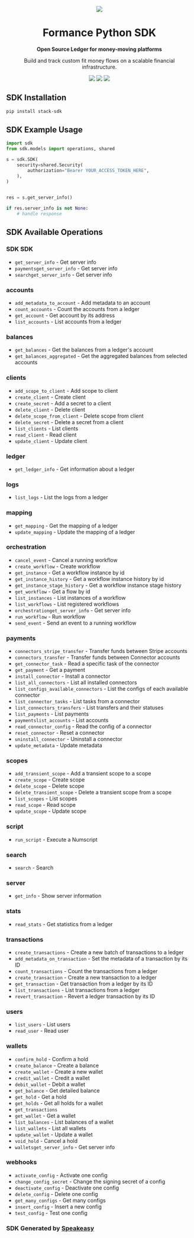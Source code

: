 <div align="center">
    <picture>
        <source srcset="https://user-images.githubusercontent.com/6267663/221572723-e77f55a3-5d19-4a13-94f8-e7b0b340d71e.svg" media="(prefers-color-scheme: dark)">
        <img src="https://user-images.githubusercontent.com/6267663/221572726-6982541c-d1cf-4d9f-9bbf-cd774a2713e6.svg">
    </picture>
   <h1>Formance Python SDK</h1>
   <p><strong>Open Source Ledger for money-moving platforms</strong></p>
   <p>Build and track custom fit money flows on a scalable financial infrastructure.</p>
   <a href="https://docs.formance.com"><img src="https://img.shields.io/static/v1?label=Docs&message=Docs&color=000&style=for-the-badge" /></a>
   <a href="https://join.slack.com/t/formance-community/shared_invite/zt-1of48xmgy-Jc6RH8gzcWf5D0qD2HBPQA"><img src="https://img.shields.io/static/v1?label=Slack&message=Join&color=7289da&style=for-the-badge" /></a>
  <a href="https://opensource.org/licenses/MIT"><img src="https://img.shields.io/badge/License-MIT-blue.svg?style=for-the-badge" /></a>
</div>

<!-- Start SDK Installation -->
## SDK Installation

```bash
pip install stack-sdk
```
<!-- End SDK Installation -->

## SDK Example Usage
<!-- Start SDK Example Usage -->
```python
import sdk
from sdk.models import operations, shared

s = sdk.SDK(
    security=shared.Security(
        authorization="Bearer YOUR_ACCESS_TOKEN_HERE",
    ),
)

    
res = s.get_server_info()

if res.server_info is not None:
    # handle response
```
<!-- End SDK Example Usage -->

<!-- Start SDK Available Operations -->
## SDK Available Operations

### SDK SDK

* `get_server_info` - Get server info
* `paymentsget_server_info` - Get server info
* `searchget_server_info` - Get server info

### accounts

* `add_metadata_to_account` - Add metadata to an account
* `count_accounts` - Count the accounts from a ledger
* `get_account` - Get account by its address
* `list_accounts` - List accounts from a ledger

### balances

* `get_balances` - Get the balances from a ledger's account
* `get_balances_aggregated` - Get the aggregated balances from selected accounts

### clients

* `add_scope_to_client` - Add scope to client
* `create_client` - Create client
* `create_secret` - Add a secret to a client
* `delete_client` - Delete client
* `delete_scope_from_client` - Delete scope from client
* `delete_secret` - Delete a secret from a client
* `list_clients` - List clients
* `read_client` - Read client
* `update_client` - Update client

### ledger

* `get_ledger_info` - Get information about a ledger

### logs

* `list_logs` - List the logs from a ledger

### mapping

* `get_mapping` - Get the mapping of a ledger
* `update_mapping` - Update the mapping of a ledger

### orchestration

* `cancel_event` - Cancel a running workflow
* `create_workflow` - Create workflow
* `get_instance` - Get a workflow instance by id
* `get_instance_history` - Get a workflow instance history by id
* `get_instance_stage_history` - Get a workflow instance stage history
* `get_workflow` - Get a flow by id
* `list_instances` - List instances of a workflow
* `list_workflows` - List registered workflows
* `orchestrationget_server_info` - Get server info
* `run_workflow` - Run workflow
* `send_event` - Send an event to a running workflow

### payments

* `connectors_stripe_transfer` - Transfer funds between Stripe accounts
* `connectors_transfer` - Transfer funds between Connector accounts
* `get_connector_task` - Read a specific task of the connector
* `get_payment` - Get a payment
* `install_connector` - Install a connector
* `list_all_connectors` - List all installed connectors
* `list_configs_available_connectors` - List the configs of each available connector
* `list_connector_tasks` - List tasks from a connector
* `list_connectors_transfers` - List transfers and their statuses
* `list_payments` - List payments
* `paymentslist_accounts` - List accounts
* `read_connector_config` - Read the config of a connector
* `reset_connector` - Reset a connector
* `uninstall_connector` - Uninstall a connector
* `update_metadata` - Update metadata

### scopes

* `add_transient_scope` - Add a transient scope to a scope
* `create_scope` - Create scope
* `delete_scope` - Delete scope
* `delete_transient_scope` - Delete a transient scope from a scope
* `list_scopes` - List scopes
* `read_scope` - Read scope
* `update_scope` - Update scope

### script

* `run_script` - Execute a Numscript

### search

* `search` - Search

### server

* `get_info` - Show server information

### stats

* `read_stats` - Get statistics from a ledger

### transactions

* `create_transactions` - Create a new batch of transactions to a ledger
* `add_metadata_on_transaction` - Set the metadata of a transaction by its ID
* `count_transactions` - Count the transactions from a ledger
* `create_transaction` - Create a new transaction to a ledger
* `get_transaction` - Get transaction from a ledger by its ID
* `list_transactions` - List transactions from a ledger
* `revert_transaction` - Revert a ledger transaction by its ID

### users

* `list_users` - List users
* `read_user` - Read user

### wallets

* `confirm_hold` - Confirm a hold
* `create_balance` - Create a balance
* `create_wallet` - Create a new wallet
* `credit_wallet` - Credit a wallet
* `debit_wallet` - Debit a wallet
* `get_balance` - Get detailed balance
* `get_hold` - Get a hold
* `get_holds` - Get all holds for a wallet
* `get_transactions`
* `get_wallet` - Get a wallet
* `list_balances` - List balances of a wallet
* `list_wallets` - List all wallets
* `update_wallet` - Update a wallet
* `void_hold` - Cancel a hold
* `walletsget_server_info` - Get server info

### webhooks

* `activate_config` - Activate one config
* `change_config_secret` - Change the signing secret of a config
* `deactivate_config` - Deactivate one config
* `delete_config` - Delete one config
* `get_many_configs` - Get many configs
* `insert_config` - Insert a new config
* `test_config` - Test one config
<!-- End SDK Available Operations -->

### SDK Generated by [Speakeasy](https://docs.speakeasyapi.dev/docs/using-speakeasy/client-sdks)
